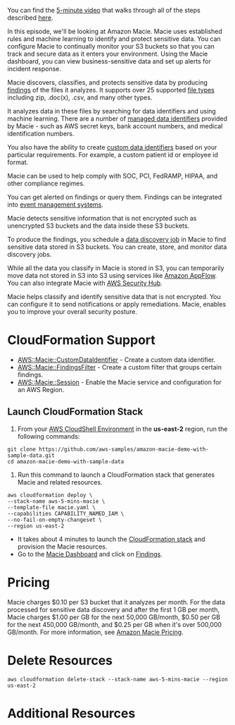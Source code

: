 You can find the [5-minute video](https://youtu.be/v6JTkeex08A) that walks through all of the steps described [here](https://youtu.be/v6JTkeex08A). 

In this episode, we'll be looking at Amazon Macie. Macie uses established rules and machine learning to identify and protect sensitive data. You can configure Macie to continually monitor your S3 buckets so that you can track and secure data as it enters your environment. Using the Macie dashboard, you can view business-sensitive data and set up alerts for incident response.

Macie discovers, classifies, and protects sensitive data by producing [findings](https://docs.aws.amazon.com/macie/latest/user/findings-types.html) of the files it analyzes. It supports over 25 supported [file types](https://docs.aws.amazon.com/macie/latest/user/discovery-supported-formats.html) including zip, .doc(x), .csv, and many other types. 

It analyzes data in these files by searching for data identifiers and using machine learning. There are a number of [managed data identifiers](https://docs.aws.amazon.com/macie/latest/user/managed-data-identifiers.html) provided by Macie - such as AWS secret keys, bank account numbers, and medical identification numbers.

You also have the ability to create [custom data identifiers](https://docs.aws.amazon.com/macie/latest/user/custom-data-identifiers.html) based on your particular requirements. For example, a custom patient id or employee id format.

Macie can be used to help comply with SOC, PCI, FedRAMP, HIPAA, and other compliance regimes.

You can get alerted on findings or query them. Findings can be integrated into [event management systems](https://en.wikipedia.org/wiki/Security_information_and_event_management). 

Macie detects sensitive information that is not encrypted such as unencrypted S3 buckets and the data inside these S3 buckets. 

To produce the findings, you schedule a [data discovery job](https://docs.aws.amazon.com/macie/latest/user/discovery-jobs.html) in Macie to find sensitive data stored in S3 buckets. You can create, store, and monitor data discovery jobs. 

While all the data you classify in Macie is stored in S3, you can temporarily move data not stored in S3 into S3 using services like [Amazon AppFlow](https://aws.amazon.com/appflow/). You can also integrate Macie with [AWS Security Hub](https://aws.amazon.com/security-hub/).

Macie helps classify and identify sensitive data that is not encrypted. You can configure it to send notifications or apply remediations. Macie, enables you to improve your overall security posture.  

# CloudFormation Support
* [AWS::Macie::CustomDataIdentifier](https://docs.aws.amazon.com/AWSCloudFormation/latest/UserGuide/aws-resource-macie-customdataidentifier.html) - Create a custom data identifier.
* [AWS::Macie::FindingsFilter](https://docs.aws.amazon.com/AWSCloudFormation/latest/UserGuide/aws-resource-macie-findingsfilter.html) - Create a custom filter that groups certain findings.
* [AWS::Macie::Session](https://docs.aws.amazon.com/AWSCloudFormation/latest/UserGuide/aws-resource-macie-session.html) - Enable the Macie service and configuration for an AWS Region.

## Launch CloudFormation Stack

1. From your [AWS CloudShell Environment](https://us-east-2.console.aws.amazon.com/cloudshell/home?region=us-east-2#) in the **us-east-2** region, run the following commands: 

```
git clone https://github.com/aws-samples/amazon-macie-demo-with-sample-data.git
cd amazon-macie-demo-with-sample-data
```

1. Run this command to launch a CloudFormation stack that generates Macie and related resources.  

```
aws cloudformation deploy \
--stack-name aws-5-mins-macie \
--template-file macie.yaml \
--capabilities CAPABILITY_NAMED_IAM \
--no-fail-on-empty-changeset \
--region us-east-2
```

* It takes about 4 minutes to launch the [CloudFormation stack](https://us-east-2.console.aws.amazon.com/cloudformation/home?region=us-east-2#/stacks) and provision the Macie resources.
* Go to the [Macie Dashboard](https://us-east-2.console.aws.amazon.com/macie/) and click on [Findings](https://us-east-2.console.aws.amazon.com/macie/home?region=us-east-2#findings).

# Pricing
Macie charges $0.10 per S3 bucket that it analyzes per month. For the data processed for sensitive data discovery and after the first 1 GB per month, Macie charges $1.00 per GB for the next 50,000 GB/month, $0.50 per GB for the next 450,000 GB/month, and $0.25 per GB when it's over 500,000 GB/month. For more information, see [Amazon Macie Pricing](https://aws.amazon.com/macie/pricing/).

# Delete Resources

```
aws cloudformation delete-stack --stack-name aws-5-mins-macie --region us-east-2
```

# Additional Resources